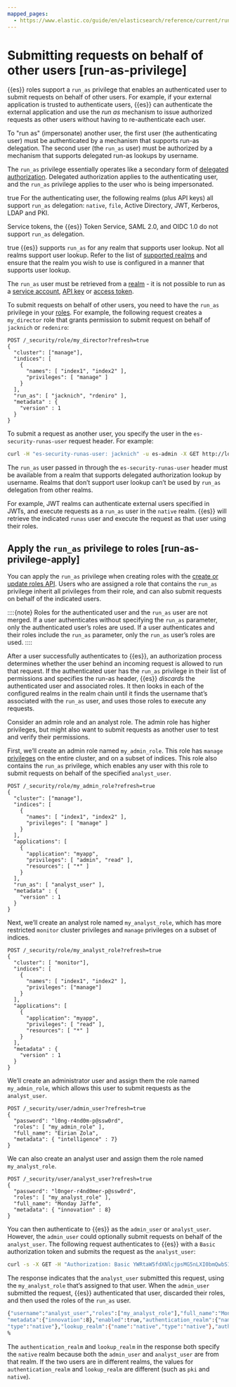 ```yaml
---
mapped_pages:
  - https://www.elastic.co/guide/en/elasticsearch/reference/current/run-as-privilege.html
---
```


# Submitting requests on behalf of other users [run-as-privilege]

{{es}} roles support a `run_as` privilege that enables an authenticated user to submit requests on behalf of other users. For example, if your external application is trusted to authenticate users, {{es}} can authenticate the external application and use the *run as* mechanism to issue authorized requests as other users without having to re-authenticate each user.

To "run as" (impersonate) another user, the first user (the authenticating user) must be authenticated by a mechanism that supports run-as delegation. The second user (the `run_as` user) must be authorized by a mechanism that supports delegated run-as lookups by username.

The `run_as` privilege essentially operates like a secondary form of [delegated authorization](realm-chains.md#authorization_realms). Delegated authorization applies to the authenticating user, and the `run_as` privilege applies to the user who is being impersonated.

true
For the authenticating user, the following realms (plus API keys) all support `run_as` delegation: `native`, `file`, Active Directory, JWT, Kerberos, LDAP and PKI.

Service tokens, the {{es}} Token Service, SAML 2.0, and OIDC 1.0 do not support `run_as` delegation.

true
{{es}} supports `run_as` for any realm that supports user lookup. Not all realms support user lookup. Refer to the list of [supported realms](looking-up-users-without-authentication.md) and ensure that the realm you wish to use is configured in a manner that supports user lookup.

The `run_as` user must be retrieved from a [realm](authentication-realms.md) - it is not possible to run as a [service account](service-accounts.md), [API key](token-based-authentication-services.md#token-authentication-api-key) or [access token](token-based-authentication-services.md#token-authentication-access-token).

To submit requests on behalf of other users, you need to have the `run_as` privilege in your [roles](defining-roles.md). For example, the following request creates a `my_director` role that grants permission to submit request on behalf of `jacknich` or `redeniro`:

```console
POST /_security/role/my_director?refresh=true
{
  "cluster": ["manage"],
  "indices": [
    {
      "names": [ "index1", "index2" ],
      "privileges": [ "manage" ]
    }
  ],
  "run_as": [ "jacknich", "rdeniro" ],
  "metadata" : {
    "version" : 1
  }
}
```

To submit a request as another user, you specify the user in the `es-security-runas-user` request header. For example:

```sh
curl -H "es-security-runas-user: jacknich" -u es-admin -X GET http://localhost:9200/
```

The `run_as` user passed in through the `es-security-runas-user` header must be available from a realm that supports delegated authorization lookup by username. Realms that don’t support user lookup can’t be used by `run_as` delegation from other realms.

For example, JWT realms can authenticate external users specified in JWTs, and execute requests as a `run_as` user in the `native` realm. {{es}} will retrieve the indicated `runas` user and execute the request as that user using their roles.

## Apply the `run_as` privilege to roles [run-as-privilege-apply]

You can apply the `run_as` privilege when creating roles with the [create or update roles API](https://www.elastic.co/docs/api/doc/elasticsearch/operation/operation-security-put-role). Users who are assigned a role that contains the `run_as` privilege inherit all privileges from their role, and can also submit requests on behalf of the indicated users.

::::{note} 
Roles for the authenticated user and the `run_as` user are not merged. If a user authenticates without specifying the `run_as` parameter, only the authenticated user’s roles are used. If a user authenticates and their roles include the `run_as` parameter, only the `run_as` user’s roles are used.
::::


After a user successfully authenticates to {{es}}, an authorization process determines whether the user behind an incoming request is allowed to run that request. If the authenticated user has the `run_as` privilege in their list of permissions and specifies the run-as header, {{es}} *discards* the authenticated user and associated roles. It then looks in each of the configured realms in the realm chain until it finds the username that’s associated with the `run_as` user, and uses those roles to execute any requests.

Consider an admin role and an analyst role. The admin role has higher privileges, but might also want to submit requests as another user to test and verify their permissions.

First, we’ll create an admin role named `my_admin_role`. This role has `manage` [privileges](elasticsearch-privileges.md) on the entire cluster, and on a subset of indices. This role also contains the `run_as` privilege, which enables any user with this role to submit requests on behalf of the specified `analyst_user`.

```console
POST /_security/role/my_admin_role?refresh=true
{
  "cluster": ["manage"],
  "indices": [
    {
      "names": [ "index1", "index2" ],
      "privileges": [ "manage" ]
    }
  ],
  "applications": [
    {
      "application": "myapp",
      "privileges": [ "admin", "read" ],
      "resources": [ "*" ]
    }
  ],
  "run_as": [ "analyst_user" ],
  "metadata" : {
    "version" : 1
  }
}
```

Next, we’ll create an analyst role named `my_analyst_role`, which has more restricted `monitor` cluster privileges and `manage` privileges on a subset of indices.

```console
POST /_security/role/my_analyst_role?refresh=true
{
  "cluster": [ "monitor"],
  "indices": [
    {
      "names": [ "index1", "index2" ],
      "privileges": ["manage"]
    }
  ],
  "applications": [
    {
      "application": "myapp",
      "privileges": [ "read" ],
      "resources": [ "*" ]
    }
  ],
  "metadata" : {
    "version" : 1
  }
}
```

We’ll create an administrator user and assign them the role named `my_admin_role`, which allows this user to submit requests as the `analyst_user`.

```console
POST /_security/user/admin_user?refresh=true
{
  "password": "l0ng-r4nd0m-p@ssw0rd",
  "roles": [ "my_admin_role" ],
  "full_name": "Eirian Zola",
  "metadata": { "intelligence" : 7}
}
```

We can also create an analyst user and assign them the role named `my_analyst_role`.

```console
POST /_security/user/analyst_user?refresh=true
{
  "password": "l0nger-r4nd0mer-p@ssw0rd",
  "roles": [ "my_analyst_role" ],
  "full_name": "Monday Jaffe",
  "metadata": { "innovation" : 8}
}
```

You can then authenticate to {{es}} as the `admin_user` or `analyst_user`. However, the `admin_user` could optionally submit requests on behalf of the `analyst_user`. The following request authenticates to {{es}} with a `Basic` authorization token and submits the request as the `analyst_user`:

```sh
curl -s -X GET -H "Authorization: Basic YWRtaW5fdXNlcjpsMG5nLXI0bmQwbS1wQHNzdzByZA==" -H "es-security-runas-user: analyst_user" https://localhost:9200/_security/_authenticate
```

The response indicates that the `analyst_user` submitted this request, using the `my_analyst_role` that’s assigned to that user. When the `admin_user` submitted the request, {{es}} authenticated that user, discarded their roles, and then used the roles of the `run_as` user.

```sh
{"username":"analyst_user","roles":["my_analyst_role"],"full_name":"Monday Jaffe","email":null,
"metadata":{"innovation":8},"enabled":true,"authentication_realm":{"name":"native",
"type":"native"},"lookup_realm":{"name":"native","type":"native"},"authentication_type":"realm"}
%
```

The `authentication_realm` and `lookup_realm` in the response both specify the `native` realm because both the `admin_user` and `analyst_user` are from that realm. If the two users are in different realms, the values for `authentication_realm` and `lookup_realm` are different (such as `pki` and `native`).


